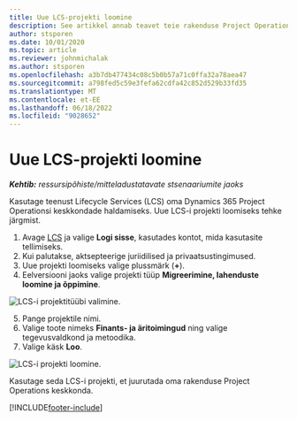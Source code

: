 ```yaml
---
title: Uue LCS-projekti loomine
description: See artikkel annab teavet teie rakenduse Project Operations keskkonna jaoks LCS-is uue projekti loomise kohta.
author: stsporen
ms.date: 10/01/2020
ms.topic: article
ms.reviewer: johnmichalak
ms.author: stsporen
ms.openlocfilehash: a3b7db477434c08c5b0b57a71c0ffa32a78aea47
ms.sourcegitcommit: a798fed5c59e3fefa62cdfa42c852d529b33fd35
ms.translationtype: MT
ms.contentlocale: et-EE
ms.lasthandoff: 06/18/2022
ms.locfileid: "9028652"
---
```

# <a name="start-a-new-lcs-project"></a>Uue LCS-projekti loomine

_**Kehtib:** ressursipõhiste/mitteladustatavate stsenaariumite jaoks_

Kasutage teenust Lifecycle Services (LCS) oma Dynamics 365 Project Operationsi keskkondade haldamiseks. Uue LCS-i projekti loomiseks tehke järgmist.

1. Avage [LCS](https://lcs.dynamics.com/Logon/Index) ja valige **Logi sisse**, kasutades kontot, mida kasutasite tellimiseks.
2. Kui palutakse, aktsepteerige juriidilised ja privaatsustingimused.
3. Uue projekti loomiseks valige plussmärk (**+**).
4. Eelversiooni jaoks valige projekti tüüp **Migreerimine, lahenduste loomine ja õppimine**.

  ![LCS-i projektitüübi valimine.](./media/create-lcs-1.png)

5. Pange projektile nimi. 
6. Valige toote nimeks **Finants- ja äritoimingud** ning valige tegevusvaldkond ja metoodika. 
7. Valige käsk **Loo**.

![LCS-i projekti loomine.](./media/create-lcs-2.png)

Kasutage seda LCS-i projekti, et juurutada oma rakenduse Project Operations keskkonda.



[!INCLUDE[footer-include](../includes/footer-banner.md)]